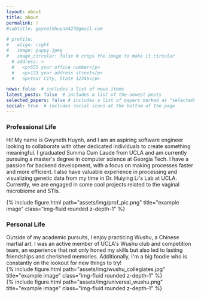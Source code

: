 ```yaml
---
layout: about
title: about
permalink: /
#subtitle: gwynethhuynh427@gmail.com

# profile:
#   align: right
#   image: puppy.jpeg
#   image_circular: false # crops the image to make it circular
  # address: >
  #   <p>555 your office number</p>
  #   <p>123 your address street</p>
  #   <p>Your City, State 12345</p>

news: false  # includes a list of news items
latest_posts: false  # includes a list of the newest posts
selected_papers: false # includes a list of papers marked as "selected={true}"
social: true  # includes social icons at the bottom of the page
---
```


### Professional Life
Hi! My name is Gwyneth Huynh, and I am an aspiring software engineer looking to collaborate with other dedicated individuals to create something meaningful. I graduated Summa Cum Laude from UCLA and am currently pursuing a master's degree in computer science at Georgia Tech. I have a passion for backend development, with a focus on making processes faster and more efficient. I also have valuable experience in processing and visualizing genetic data from my time in Dr. Huiying Li's Lab at UCLA. Currently, we are engaged in some cool projects related to the vaginal microbiome and STIs. 

<div class="row">
    <div class="col-sm mt-3 mt-md-0">
        {% include figure.html path="assets/img/prof_pic.png" title="example image" class="img-fluid rounded z-depth-1" %}
    </div>
</div>


### Personal Life
<div class="row">

</div>
Outside of my academic pursuits, I enjoy practicing Wushu, a Chinese martial art. I was an active member of UCLA's Wushu club and competition team, an experience that not only honed my skills but also led to lasting friendships and cherished memories. Additionally, I'm a big foodie who is constantly on the lookout for new things to try!
<div class="row">
    <div class="col-sm mt-3 mt-md-0">
        {% include figure.html path="assets/img/wushu_collegiates.jpg" title="example image" class="img-fluid rounded z-depth-1" %}
    </div>
</div>
<div class="row">
    <div class="col-sm mt-3 mt-md-0">
        {% include figure.html path="assets/img/universal_wushu.png" title="example image" class="img-fluid rounded z-depth-1" %}
    </div>
</div>